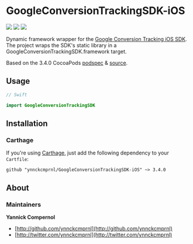 # GoogleConversionTrackingSDK-iOS

[![](https://img.shields.io/github/tag/ynnckcmprnl/GoogleConversionTrackingSDK-iOS.svg?label=version)](https://github.com/ynnckcmprnl/GoogleConversionTrackingSDK-iOS/tags)
[![](https://img.shields.io/badge/carthage-compatible-brightgreen.svg)](https://github.com/Carthage/Carthage)
[![](https://img.shields.io/badge/cocoapods-incompatible-red.svg)](https://cocoapods.org)

Dynamic framework wrapper for the [Google Conversion Tracking iOS SDK](https://developers.google.com/app-conversion-tracking/ios/). The project wraps the SDK's static library in a GoogleConversionTrackingSDK.framework target. 

Based on the 3.4.0 CocoaPods [podspec](https://github.com/CocoaPods/Specs/blob/master/Specs/GoogleConversionTracking/3.4.0/GoogleConversionTracking.podspec.json) & [source](https://www.gstatic.com/cpdc/ed7f1acf6c8bd86f-GoogleConversionTracking-3.4.0.tar.gz).

## Usage

```swift
// Swift

import GoogleConversionTrackingSDK
```

## Installation

### Carthage

If you're using [Carthage](https://github.com/Carthage/Carthage), just add the following dependency to your `Cartfile`:

```none
github "ynnckcmprnl/GoogleConversionTrackingSDK-iOS" ~> 3.4.0
```

## About

### Maintainers

**Yannick Compernol**

- [http://github.com/ynnckcmprnl](http://github.com/ynnckcmprnl)
- [http://twitter.com/ynnckcmprnl](http://twitter.com/ynnckcmprnl)
